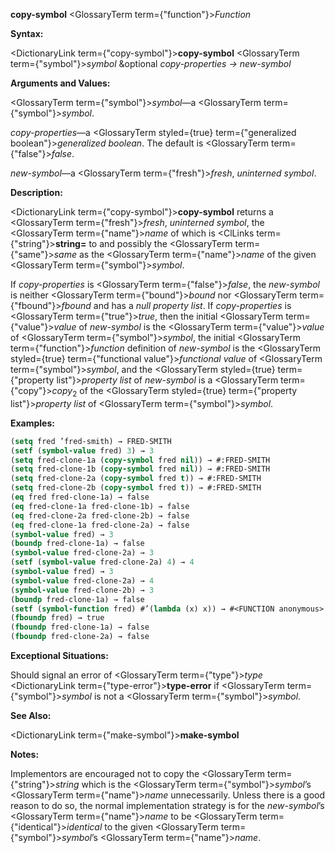 **copy-symbol** <GlossaryTerm  term={"function"}><i>Function</i></GlossaryTerm> 



**Syntax:** 



<DictionaryLink  term={"copy-symbol"}><b>copy-symbol</b></DictionaryLink> <GlossaryTerm  term={"symbol"}><i>symbol</i></GlossaryTerm> &amp;optional *copy-properties → new-symbol* 



**Arguments and Values:** 



<GlossaryTerm  term={"symbol"}><i>symbol</i></GlossaryTerm>—a <GlossaryTerm  term={"symbol"}><i>symbol</i></GlossaryTerm>. 



*copy-properties*—a <GlossaryTerm styled={true} term={"generalized boolean"}><i>generalized boolean</i></GlossaryTerm>. The default is <GlossaryTerm  term={"false"}><i>false</i></GlossaryTerm>. 



*new-symbol*—a <GlossaryTerm  term={"fresh"}><i>fresh</i></GlossaryTerm>, *uninterned symbol*. 



**Description:** 



<DictionaryLink  term={"copy-symbol"}><b>copy-symbol</b></DictionaryLink> returns a <GlossaryTerm  term={"fresh"}><i>fresh</i></GlossaryTerm>, *uninterned symbol*, the <GlossaryTerm  term={"name"}><i>name</i></GlossaryTerm> of which is <ClLinks  term={"string"}><b>string=</b></ClLinks> to and possibly the <GlossaryTerm  term={"same"}><i>same</i></GlossaryTerm> as the <GlossaryTerm  term={"name"}><i>name</i></GlossaryTerm> of the given <GlossaryTerm  term={"symbol"}><i>symbol</i></GlossaryTerm>. 



If *copy-properties* is <GlossaryTerm  term={"false"}><i>false</i></GlossaryTerm>, the *new-symbol* is neither <GlossaryTerm  term={"bound"}><i>bound</i></GlossaryTerm> nor <GlossaryTerm  term={"fbound"}><i>fbound</i></GlossaryTerm> and has a *null property list*. If *copy-properties* is <GlossaryTerm  term={"true"}><i>true</i></GlossaryTerm>, then the initial <GlossaryTerm  term={"value"}><i>value</i></GlossaryTerm> of *new-symbol* is the <GlossaryTerm  term={"value"}><i>value</i></GlossaryTerm> of <GlossaryTerm  term={"symbol"}><i>symbol</i></GlossaryTerm>, the initial <GlossaryTerm  term={"function"}><i>function</i></GlossaryTerm> definition of *new-symbol* is the <GlossaryTerm styled={true} term={"functional value"}><i>functional value</i></GlossaryTerm> of <GlossaryTerm  term={"symbol"}><i>symbol</i></GlossaryTerm>, and the <GlossaryTerm styled={true} term={"property list"}><i>property list</i></GlossaryTerm> of *new-symbol* is a <GlossaryTerm  term={"copy"}><i>copy</i></GlossaryTerm><sub>2</sub> of the <GlossaryTerm styled={true} term={"property list"}><i>property list</i></GlossaryTerm> of <GlossaryTerm  term={"symbol"}><i>symbol</i></GlossaryTerm>. 



**Examples:**
```lisp
(setq fred ’fred-smith) → FRED-SMITH 
(setf (symbol-value fred) 3) → 3 
(setq fred-clone-1a (copy-symbol fred nil)) → #:FRED-SMITH 
(setq fred-clone-1b (copy-symbol fred nil)) → #:FRED-SMITH 
(setq fred-clone-2a (copy-symbol fred t)) → #:FRED-SMITH 
(setq fred-clone-2b (copy-symbol fred t)) → #:FRED-SMITH 
(eq fred fred-clone-1a) → false 
(eq fred-clone-1a fred-clone-1b) → false 
(eq fred-clone-2a fred-clone-2b) → false 
(eq fred-clone-1a fred-clone-2a) → false 
(symbol-value fred) → 3 
(boundp fred-clone-1a) → false 
(symbol-value fred-clone-2a) → 3 
(setf (symbol-value fred-clone-2a) 4) → 4 
(symbol-value fred) → 3 
(symbol-value fred-clone-2a) → 4 
(symbol-value fred-clone-2b) → 3 
(boundp fred-clone-1a) → false 
(setf (symbol-function fred) #’(lambda (x) x)) → #<FUNCTION anonymous> 
(fboundp fred) → true 
(fboundp fred-clone-1a) → false 
(fboundp fred-clone-2a) → false 


```
**Exceptional Situations:** 



Should signal an error of <GlossaryTerm  term={"type"}><i>type</i></GlossaryTerm> <DictionaryLink  term={"type-error"}><b>type-error</b></DictionaryLink> if <GlossaryTerm  term={"symbol"}><i>symbol</i></GlossaryTerm> is not a <GlossaryTerm  term={"symbol"}><i>symbol</i></GlossaryTerm>. 



**See Also:** 



<DictionaryLink  term={"make-symbol"}><b>make-symbol</b></DictionaryLink> 



**Notes:** 



Implementors are encouraged not to copy the <GlossaryTerm  term={"string"}><i>string</i></GlossaryTerm> which is the <GlossaryTerm  term={"symbol"}><i>symbol</i></GlossaryTerm>’s <GlossaryTerm  term={"name"}><i>name</i></GlossaryTerm> unnecessarily. Unless there is a good reason to do so, the normal implementation strategy is for the *new-symbol*’s <GlossaryTerm  term={"name"}><i>name</i></GlossaryTerm> to be <GlossaryTerm  term={"identical"}><i>identical</i></GlossaryTerm> to the given <GlossaryTerm  term={"symbol"}><i>symbol</i></GlossaryTerm>’s <GlossaryTerm  term={"name"}><i>name</i></GlossaryTerm>. 



